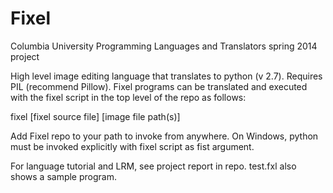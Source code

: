 Fixel
=====

Columbia University Programming Languages and Translators spring 2014 project

High level image editing language that translates to python (v 2.7).
Requires PIL (recommend Pillow).
Fixel programs can be translated and executed with the fixel script in the top level of the repo as follows:

fixel [fixel source file] [image file path(s)]

Add Fixel repo to your path to invoke from anywhere. On Windows, python must be invoked explicitly with fixel script as fist argument.

For language tutorial and LRM, see project report in repo. test.fxl also shows a sample program.
